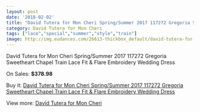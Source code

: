 ```yaml
---
layout: post
date: '2018-02-02'
title: "David Tutera for Mon Cheri Spring/Summer 2017 117272 Gregoria Sweetheart Chapel Train Lace Fit & Flare Embroidery Wedding Dress"
category: David Tutera for Mon Cheri
tags: ["lace","special","summer","style","train"]
image: http://img.eudances.com/26613-thickbox_default/david-tutera-for-mon-cheri-spring-summer-2017-117272-gregoria-sweetheart-chapel-train-lace-fit-flare-embroidery-wedding-dress.jpg
---
```

David Tutera for Mon Cheri Spring/Summer 2017 117272 Gregoria Sweetheart Chapel Train Lace Fit & Flare Embroidery Wedding Dress

On Sales: **$378.98**
<a href="https://www.eudances.com/en/david-tutera-for-mon-cheri/8900-david-tutera-for-mon-cheri-spring-summer-2017-117272-gregoria-sweetheart-chapel-train-lace-fit-flare-embroidery-wedding-dress.html"><amp-img layout="responsive" width="600" height="600" src="//img.eudances.com/26613-thickbox_default/david-tutera-for-mon-cheri-spring-summer-2017-117272-gregoria-sweetheart-chapel-train-lace-fit-flare-embroidery-wedding-dress.jpg" alt="David Tutera for Mon Cheri Spring/Summer 2017 117272 Gregoria Sweetheart Chapel Train Lace Fit & Flare Embroidery Wedding Dress 0" /></a>
<a href="https://www.eudances.com/en/david-tutera-for-mon-cheri/8900-david-tutera-for-mon-cheri-spring-summer-2017-117272-gregoria-sweetheart-chapel-train-lace-fit-flare-embroidery-wedding-dress.html"><amp-img layout="responsive" width="600" height="600" src="//img.eudances.com/26615-thickbox_default/david-tutera-for-mon-cheri-spring-summer-2017-117272-gregoria-sweetheart-chapel-train-lace-fit-flare-embroidery-wedding-dress.jpg" alt="David Tutera for Mon Cheri Spring/Summer 2017 117272 Gregoria Sweetheart Chapel Train Lace Fit & Flare Embroidery Wedding Dress 1" /></a>
<a href="https://www.eudances.com/en/david-tutera-for-mon-cheri/8900-david-tutera-for-mon-cheri-spring-summer-2017-117272-gregoria-sweetheart-chapel-train-lace-fit-flare-embroidery-wedding-dress.html"><amp-img layout="responsive" width="600" height="600" src="//img.eudances.com/26614-thickbox_default/david-tutera-for-mon-cheri-spring-summer-2017-117272-gregoria-sweetheart-chapel-train-lace-fit-flare-embroidery-wedding-dress.jpg" alt="David Tutera for Mon Cheri Spring/Summer 2017 117272 Gregoria Sweetheart Chapel Train Lace Fit & Flare Embroidery Wedding Dress 2" /></a>

Buy it: [David Tutera for Mon Cheri Spring/Summer 2017 117272 Gregoria Sweetheart Chapel Train Lace Fit & Flare Embroidery Wedding Dress](https://www.eudances.com/en/david-tutera-for-mon-cheri/8900-david-tutera-for-mon-cheri-spring-summer-2017-117272-gregoria-sweetheart-chapel-train-lace-fit-flare-embroidery-wedding-dress.html "David Tutera for Mon Cheri Spring/Summer 2017 117272 Gregoria Sweetheart Chapel Train Lace Fit & Flare Embroidery Wedding Dress")

View more: [David Tutera for Mon Cheri](https://www.eudances.com/en/128-david-tutera-for-mon-cheri "David Tutera for Mon Cheri")